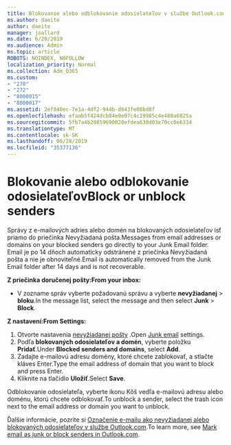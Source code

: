 ```yaml
---
title: Blokovanie alebo odblokovanie odosielateľov v službe Outlook.com
ms.author: daeite
author: daeite
manager: joallard
ms.date: 6/20/2019
ms.audience: Admin
ms.topic: article
ROBOTS: NOINDEX, NOFOLLOW
localization_priority: Normal
ms.collection: Adm_O365
ms.custom:
- "270"
- "272"
- "8000015"
- "8000017"
ms.assetid: 2ef840ec-7e1a-4df2-944b-d643fe08bd8f
ms.openlocfilehash: efaab5f424dcb84e0e97c4c19985c4e480a6025a
ms.sourcegitcommit: 5fb7a4b28859690020efdea630d03e70cc0e6334
ms.translationtype: MT
ms.contentlocale: sk-SK
ms.lasthandoff: 06/28/2019
ms.locfileid: "35377136"
---
```

# <a name="block-or-unblock-senders"></a><span data-ttu-id="436d8-102">Blokovanie alebo odblokovanie odosielateľov</span><span class="sxs-lookup"><span data-stu-id="436d8-102">Block or unblock senders</span></span>

<span data-ttu-id="436d8-103">Správy z e-mailových adries alebo domén na blokovaných odosielateľov ísť priamo do priečinka Nevyžiadaná pošta.</span><span class="sxs-lookup"><span data-stu-id="436d8-103">Messages from email addresses or domains on your blocked senders go directly to your Junk Email folder.</span></span> <span data-ttu-id="436d8-104">Email je po 14 dňoch automaticky odstránené z priečinka Nevyžiadaná pošta a nie je obnoviteľné.</span><span class="sxs-lookup"><span data-stu-id="436d8-104">Email is automatically removed from the Junk Email folder after 14 days and is not recoverable.</span></span>

<span data-ttu-id="436d8-105">**Z priečinka doručenej pošty:**</span><span class="sxs-lookup"><span data-stu-id="436d8-105">**From your inbox:**</span></span>

- <span data-ttu-id="436d8-106">V zozname správ vyberte požadovanú správu a vyberte **nevyžiadanej** > **bloku**.</span><span class="sxs-lookup"><span data-stu-id="436d8-106">In the message list, select the message and then select **Junk** > **Block**.</span></span>

<span data-ttu-id="436d8-107">**Z nastavení:**</span><span class="sxs-lookup"><span data-stu-id="436d8-107">**From Settings:**</span></span>

1. <span data-ttu-id="436d8-108">Otvorte nastavenia [nevyžiadanej pošty](https://outlook.live.com/mail/options/mail/junkEmail) .</span><span class="sxs-lookup"><span data-stu-id="436d8-108">Open [Junk email](https://outlook.live.com/mail/options/mail/junkEmail) settings.</span></span>
2. <span data-ttu-id="436d8-109">Podľa **blokovaných odosielateľov a domén**, vyberte položku **Pridať**.</span><span class="sxs-lookup"><span data-stu-id="436d8-109">Under **Blocked senders and domains**, select **Add**.</span></span>
3. <span data-ttu-id="436d8-110">Zadajte e-mailovú adresu domény, ktoré chcete zablokovať, a stlačte kláves Enter.</span><span class="sxs-lookup"><span data-stu-id="436d8-110">Type the email address of domain that you want to block and press Enter.</span></span>
4. <span data-ttu-id="436d8-111">Kliknite na tlačidlo **Uložiť**.</span><span class="sxs-lookup"><span data-stu-id="436d8-111">Select **Save**.</span></span>

<span data-ttu-id="436d8-112">Odblokovanie odosielateľa, vyberte ikonu Kôš vedľa e-mailovú adresu alebo doménu, ktorú chcete odblokovať.</span><span class="sxs-lookup"><span data-stu-id="436d8-112">To unblock a sender, select the trash icon next to the email address or domain you want to unblock.</span></span>

<span data-ttu-id="436d8-113">Ďalšie informácie, pozrite si [Označenie e-mailu ako nevyžiadanej alebo blokovaných odosielateľov v službe Outlook.com](https://support.office.com/article/a3ece97b-82f8-4a5e-9ac3-e92fa6427ae4?wt.mc_id=Office_Outlook_com_Alchemy).</span><span class="sxs-lookup"><span data-stu-id="436d8-113">To learn more, see [Mark email as junk or block senders in Outlook.com](https://support.office.com/article/a3ece97b-82f8-4a5e-9ac3-e92fa6427ae4?wt.mc_id=Office_Outlook_com_Alchemy).</span></span>